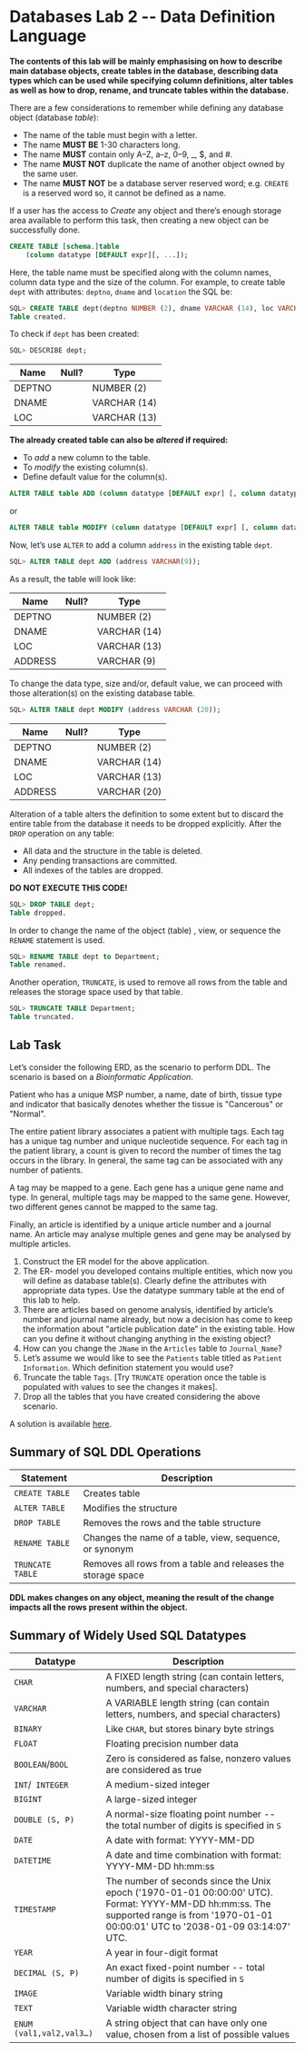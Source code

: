 # Databases Lab 2 -- Data Definition Language

**The contents of this lab will be mainly emphasising on how to describe main database objects, create tables in the database, describing data types which can be used while specifying column definitions, alter tables as well as how to drop, rename, and truncate tables within the database.** 

There are a few considerations to remember while defining any database object (database *table*):

- The name of the table must begin with a letter.
- The name **MUST BE** 1-30 characters long.
- The name **MUST** contain only A–Z, a–z, 0–9, _, $, and #.
- The name **MUST NOT** duplicate the name of another object owned by the same user.
- The name **MUST NOT** be a database server reserved word; e.g. `CREATE` is a reserved word so, it cannot be defined as a name.

If a user has the access to *Create* any object and there’s enough storage area available to perform this task, then creating a new object can be successfully done.

```sql
CREATE TABLE [schema.]table
	(column datatype [DEFAULT expr][, ...]);
```

Here, the table name must be specified along with the column names, column data type and the size of the column. For example, to create table `dept` with attributes: `deptno`, `dname` and `location` the SQL be:

```sql
SQL> CREATE TABLE dept(deptno NUMBER (2), dname VARCHAR (14), loc VARCHAR (13));
Table created.
```

To check if `dept` has been created:

```sql
SQL> DESCRIBE dept;
```

| Name   | Null? | Type         |
| ------ | ----- | ------------ |
| DEPTNO |       | NUMBER (2)   |
| DNAME  |       | VARCHAR (14) |
| LOC    |       | VARCHAR (13) |

**The already created table can also be *altered* if required:**

- To *add* a new column to the table.
- To *modify* the existing column(s).
- Define default value for the column(s).

```sql
ALTER TABLE table ADD (column datatype [DEFAULT expr] [, column datatype] ...);
```

or

```sql
ALTER TABLE table MODIFY (column datatype [DEFAULT expr] [, column datatype] ...);
```

Now, let’s use `ALTER` to add a column `address` in the existing table `dept`.

```sql
SQL> ALTER TABLE dept ADD (address VARCHAR(9));
```

As a result, the table will look like:

| Name    | Null? | Type         |
| ------- | ----- | ------------ |
| DEPTNO  |       | NUMBER (2)   |
| DNAME   |       | VARCHAR (14) |
| LOC     |       | VARCHAR (13) |
| ADDRESS |       | VARCHAR (9)  |

To change the data type, size and/or, default value, we can proceed with those alteration(s) on the existing database table.

```sql
SQL> ALTER TABLE dept MODIFY (address VARCHAR (20));
```

| Name    | Null? | Type         |
| ------- | ----- | ------------ |
| DEPTNO  |       | NUMBER (2)   |
| DNAME   |       | VARCHAR (14) |
| LOC     |       | VARCHAR (13) |
| ADDRESS |       | VARCHAR (20) |

Alteration of a table alters the definition to some extent but to discard the entire table from the database it needs to be dropped explicitly. After the `DROP` operation on any table:

- All data and the structure in the table is deleted.
- Any pending transactions are committed.
- All indexes of the tables are dropped.

**DO NOT EXECUTE THIS CODE!**

```sql
SQL> DROP TABLE dept;
Table dropped.
```

In order to change the name of the object (table) , view, or sequence the `RENAME` statement is used.

```sql
SQL> RENAME TABLE dept to Department;
Table renamed.
```

Another operation, `TRUNCATE`, is used to remove all rows from the table and releases the storage space used by that table.

```sql
SQL> TRUNCATE TABLE Department;
Table truncated.
```

## Lab Task

Let’s consider the following ERD, as the scenario to perform DDL. The scenario is based on a *Bioinformatic Application*.

Patient who has a unique MSP number, a name, date of birth, tissue type and indicator that basically denotes whether the tissue is "Cancerous" or "Normal".

The entire patient library associates a patient with multiple tags. Each tag has a unique tag number and unique nucleotide sequence. For each tag in the patient library, a count is given to record the number of times the tag occurs in the library. In general, the same tag can be associated with any number of patients.

A tag may be mapped to a gene. Each gene has a unique gene name and type. In general, multiple tags may be mapped to the same gene. However, two different genes cannot be mapped to the same tag.

Finally, an article is identified by a unique article number and a journal name. An article may analyse multiple genes and gene may be analysed by multiple articles.

1. Construct the ER model for the above application.
2. The ER- model you developed contains multiple entities, which now you will define as database table(s). Clearly define the attributes with appropriate data types. Use the datatype summary table at the end of this lab to help.
3. There are articles based on genome analysis, identified by article’s number and journal name already, but now a decision has come to keep the information about "article publication date" in the existing table. How can you define it without changing anything in the existing object?
4. How can you change the `JName` in the `Articles` table to `Journal_Name`?
5. Let’s assume we would like to see the `Patients` table titled as `Patient Information`. Which definition statement you would use?
6. Truncate the table `Tags`. [Try `TRUNCATE` operation once the table is populated with values to see the changes it makes].
7. Drop all the tables that you have created considering the above scenario.

A solution is available [here](solution).

## Summary of SQL DDL Operations

| **Statement**    | **Description**                                              |
| ---------------- | ------------------------------------------------------------ |
| `CREATE TABLE`   | Creates table                                                |
| `ALTER TABLE`    | Modifies the structure                                       |
| `DROP TABLE`     | Removes the rows and the table structure                     |
| `RENAME TABLE`   | Changes the name of a table, view, sequence, or synonym      |
| `TRUNCATE TABLE` | Removes all rows from a table and releases the storage space |

**DDL makes changes on any object, meaning the result of the change impacts all the rows present within the object.**

## Summary of Widely Used SQL Datatypes

| **Datatype**             | **Description**                                              |
| ------------------------ | ------------------------------------------------------------ |
| `CHAR`                   | A FIXED length string (can contain letters, numbers, and special characters) |
| `VARCHAR`                | A VARIABLE length string (can contain letters, numbers, and special characters) |
| `BINARY`                 | Like `CHAR`, but stores binary byte strings                  |
| `FLOAT`                  | Floating precision number data                               |
| `BOOLEAN`/`BOOL`         | Zero is considered as false, nonzero values are considered as true |
| `INT`/` INTEGER`         | A medium-sized integer                                       |
| `BIGINT`                 | A large-sized integer                                        |
| `DOUBLE (S, P)`          | A normal-size floating point number -- the total  number of digits is specified in `S` |
| `DATE`                   | A date with format: YYYY-MM-DD                               |
| `DATETIME`               | A date and time combination with format: YYYY-MM-DD  hh:mm:ss |
| `TIMESTAMP`              | The number of seconds since the Unix epoch ('1970-01-01 00:00:00' UTC). Format: YYYY-MM-DD  hh:mm:ss. The supported range is from '1970-01-01 00:00:01' UTC to  '2038-01-09 03:14:07' UTC. |
| `YEAR`                   | A year in four-digit format                                  |
| `DECIMAL (S, P)`         | An exact fixed-point number -- total number of  digits is specified in `S` |
| `IMAGE`                  | Variable width binary string                                 |
| `TEXT`                   | Variable width character string                              |
| `ENUM (val1,val2,val3…)` | A string object that can have only one value, chosen from a list of possible values |